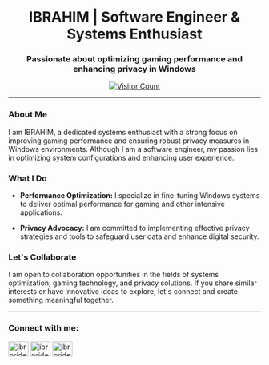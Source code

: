 <h1 align="center">IBRAHIM | Software Engineer & Systems Enthusiast</h1>
<h3 align="center">Passionate about optimizing gaming performance and enhancing privacy in Windows</h3>

<p align="center">
  <a href="https://visitcount.itsvg.in/api?id=ibrpride&icon=0&color=0"><img src="https://visitcount.itsvg.in/api?id=ibrpride&icon=0&color=0" alt="Visitor Count" /></a>
</p>

---

### About Me

I am IBRAHIM, a dedicated systems enthusiast with a strong focus on improving gaming performance and ensuring robust privacy measures in Windows environments. Although I am a software engineer, my passion lies in optimizing system configurations and enhancing user experience.

### What I Do

- **Performance Optimization:** I specialize in fine-tuning Windows systems to deliver optimal performance for gaming and other intensive applications.
  
- **Privacy Advocacy:** I am committed to implementing effective privacy strategies and tools to safeguard user data and enhance digital security.

### Let's Collaborate

I am open to collaboration opportunities in the fields of systems optimization, gaming technology, and privacy solutions. If you share similar interests or have innovative ideas to explore, let's connect and create something meaningful together.

---

### Connect with me:

<p align="left">
  <a href="https://instagram.com/ibrpride" target="_blank"><img align="center" src="https://raw.githubusercontent.com/rahuldkjain/github-profile-readme-generator/master/src/images/icons/Social/instagram.svg" alt="ibrpride Instagram" height="30" width="40" /></a>
  <a href="https://www.youtube.com/c/ibrpride" target="_blank"><img align="center" src="https://raw.githubusercontent.com/rahuldkjain/github-profile-readme-generator/master/src/images/icons/Social/youtube.svg" alt="ibrpride YouTube" height="30" width="40" /></a>
  <a href="https://discord.gg/ibrpride-961025296088301648" target="_blank"><img align="center" src="https://raw.githubusercontent.com/rahuldkjain/github-profile-readme-generator/master/src/images/icons/Social/discord.svg" alt="ibrpride Discord" height="30" width="40" /></a>
</p>

